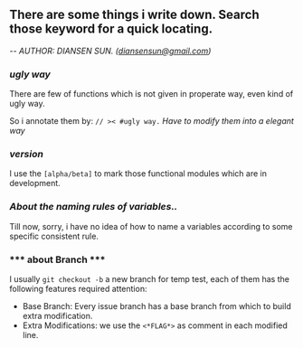 ## There are some things i write down. Search those keyword for a quick locating. 
*-- AUTHOR: DIANSEN SUN. (diansensun@gmail.com)*

### ***ugly way***
There are few of functions which is not given in properate way, even kind of ugly way. 

So i annotate them by: `// >< #ugly way.` *Have to modify them into a elegant way*

### ***version***
 I use the `[alpha/beta]` to mark those functional modules which are in development.

### ***About the naming rules of variables..***
Till now, sorry, i have no idea of how to name a variables according to some specific consistent rule. 

### *** about Branch ***
I usually `git checkout -b` a new branch for temp test, each of them has the following features required attention:
- Base Branch: Every issue branch has a base branch from which to build extra modification. 
- Extra Modifications: we use the `<*FLAG*>` as comment in each modified line.